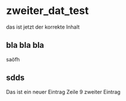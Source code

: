 # zweiter_dat_test
das ist jetzt der korrekte Inhalt

## bla bla bla
saöfh
## sdds

Das ist ein neuer Eintrag
Zeile 9 zweiter Eintrag
